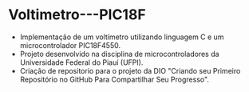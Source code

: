 # Voltimetro---PIC18F
-  Implementação de um voltímetro utilizando linguagem C e um microcontrolador PIC18F4550.
- Projeto desenvolvido na disciplina de microcontroladores da Universidade Federal do Piauí (UFPI).
- Criação de repositorio para o projeto da DIO "Criando seu Primeiro Repositório no GitHub Para Compartilhar Seu Progresso".
